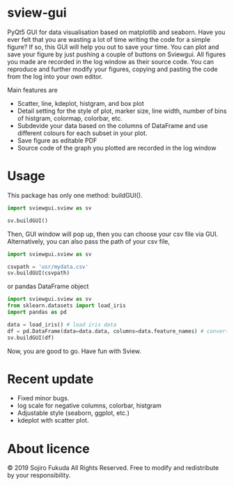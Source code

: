 # sview-gui

PyQt5 GUI for data visualisation based on matplotlib and seaborn.
Have you ever felt that you are wasting a lot of time writing the code for a simple figure?
If so, this GUI will help you out to save your time. 
You can plot and save your figure by just pushing a couple of buttons on Sviewgui.
All figures you made are recorded in the log window as their source code. 
You can reproduce and further modify your figures, copying and pasting the code from the log into your own editor.

Main features are
+ Scatter, line, kdeplot, histgram, and box plot
+ Detail setting for the style of plot, marker size, line width, number of bins of histgram, colormap, colorbar, etc.
+ Subdevide your data based on the columns of DataFrame and use different colours for each subset in your plot.
+ Save figure as editable PDF
+ Source code of the graph you plotted are recorded in the log window

# Usage

This package has only one method: buildGUI(). 
```python
import sviewgui.sview as sv

sv.buildGUI()
```
Then, GUI window will pop up, then you can choose your csv file via GUI.
Alternatively, you can also pass the path of your csv file,
```python
import sviewgui.sview as sv

csvpath = 'usr/mydata.csv'
sv.buildGUI(csvpath)
```
or pandas DataFrame object
```python
import sviewgui.sview as sv
from sklearn.datasets import load_iris
import pandas as pd

data = load_iris() # load iris data 
df = pd.DataFrame(data=data.data, columns=data.feature_names) # convert sklearn data into DataFrame object
sv.buildGUI(df)
```
Now, you are good to go. Have fun with Sview.


# Recent update

+ Fixed minor bugs.
+ log scale for negative columns, colorbar, histgram
+ Adjustable style (seaborn, ggplot, etc.)
+ kdeplot with scatter plot.

# About licence
© 2019 Sojiro Fukuda All Rights Reserved.
Free to modify and redistribute by your responsibility.
